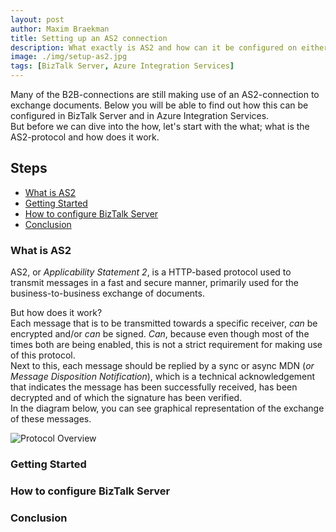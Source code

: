 ```yaml
---
layout: post
author: Maxim Braekman
title: Setting up an AS2 connection
description: What exactly is AS2 and how can it be configured on either BizTalk Server or Azure Integration Services.
image: ./img/setup-as2.jpg
tags: [BizTalk Server, Azure Integration Services]
---
```


Many of the B2B-connections are still making use of an AS2-connection to exchange documents. Below you will be able to find out how this can be configured in BizTalk Server and in Azure Integration Services.  
But before we can dive into the how, let's start with the what; what is the AS2-protocol and how does it work.

## Steps
- [What is AS2](#what-is-as2)
- [Getting Started](#getting-started)
- [How to configure BizTalk Server](#how-to-configure-biztalk-server)
- [Conclusion](#conclusion)
  
### What is AS2
AS2, or _Applicability Statement 2_, is a HTTP-based protocol used to transmit messages in a fast and secure manner, primarily used for the business-to-business exchange of documents.  

But how does it work?  
Each message that is to be transmitted towards a specific receiver, _can_ be encrypted and/or _can_ be signed. _Can_, because even though most of the times both are being enabled, this is not a strict requirement for making use of this protocol.  
Next to this, each message should be replied by a sync or async MDN (_or Message Disposition Notification_), which is a technical acknowledgement that indicates the message has been successfully received, has been decrypted and of which the signature has been verified.  
In the diagram below, you can see graphical representation of the exchange of these messages.  

![Protocol Overview](../../../../img/posts/as2-setup/protocol-overview.png)  

### Getting Started
  

### How to configure BizTalk Server



### Conclusion